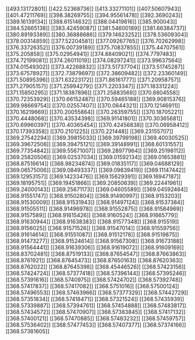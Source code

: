 [[493.13172801]]
[[422.52368736]]
[[413.33271101]]
[[407.50607943]]
[[401.47211769]]
[[398.38269755]]
[[394.95561478]]
[[392.3690243]]
[[389.16139134]]
[[388.61514632]]
[[388.04419816]]
[[385.900043]]
[[384.52665138]]
[[383.42459087]]
[[381.54600189]]
[[381.66384737]]
[[380.89193389]]
[[380.36888686]]
[[379.14623252]]
[[378.53609304]]
[[378.00314859]]
[[377.52204581]]
[[377.09267765]]
[[376.70262998]]
[[376.33726352]]
[[376.00739189]]
[[375.70837855]]
[[375.44707561]]
[[375.205858]]
[[375.02954941]]
[[374.88409021]]
[[374.7797483]]
[[374.72199081]]
[[374.26011019]]
[[374.08297241]]
[[373.99637564]]
[[374.01549302]]
[[373.42268832]]
[[373.51737704]]
[[373.51745287]]
[[373.67578927]]
[[372.73879697]]
[[372.38609482]]
[[372.23360149]]
[[371.50895396]]
[[371.63223172]]
[[371.86161777]]
[[371.20958757]]
[[371.27905157]]
[[371.25994279]]
[[371.2203347]]
[[371.18331224]]
[[371.15850295]]
[[371.18387896]]
[[371.25883569]]
[[370.6804558]]
[[370.72353929]]
[[370.66152487]]
[[370.59465188]]
[[369.90815376]]
[[369.98669754]]
[[370.02557407]]
[[370.0844321]]
[[370.12146911]]
[[370.16219669]]
[[370.20055864]]
[[370.26359755]]
[[370.18705221]]
[[370.4448068]]
[[370.43534398]]
[[369.91141801]]
[[370.30365681]]
[[370.69960397]]
[[370.40365454]]
[[370.42456838]]
[[370.06958412]]
[[370.17393358]]
[[370.2101225]]
[[370.221448]]
[[369.23155707]]
[[369.27542294]]
[[369.39815033]]
[[369.39799198]]
[[369.40030525]]
[[369.39672506]]
[[369.39475121]]
[[369.39148991]]
[[368.60131557]]
[[369.77354842]]
[[369.55671007]]
[[369.28977964]]
[[369.25198112]]
[[369.25820506]]
[[369.02537034]]
[[369.01592134]]
[[369.01653881]]
[[368.87516614]]
[[368.98234874]]
[[369.01835117]]
[[369.04688129]]
[[369.06575006]]
[[369.08493337]]
[[369.09839419]]
[[369.11147442]]
[[369.12953157]]
[[369.14233476]]
[[369.15629391]]
[[369.16947187]]
[[369.18195751]]
[[369.19451866]]
[[369.20850639]]
[[369.22441961]]
[[369.24000143]]
[[369.25671173]]
[[369.04605589]]
[[369.04592464]]
[[368.91551747]]
[[368.91502804]]
[[368.91490997]]
[[368.9153203]]
[[368.91530009]]
[[368.91531943]]
[[368.91497124]]
[[368.91537384]]
[[368.91505511]]
[[368.91496978]]
[[368.91552875]]
[[368.91584969]]
[[368.9157589]]
[[368.91615426]]
[[368.9160524]]
[[368.91665779]]
[[368.91630944]]
[[368.91638383]]
[[368.91577348]]
[[368.915519]]
[[368.9156025]]
[[368.91571526]]
[[368.91547014]]
[[368.91559756]]
[[368.91614614]]
[[368.91551087]]
[[368.91512178]]
[[368.91519875]]
[[368.91473277]]
[[368.91524614]]
[[368.91567308]]
[[368.91673188]]
[[368.91564441]]
[[368.91639306]]
[[368.91619072]]
[[368.91609169]]
[[368.83702481]]
[[368.87519133]]
[[368.87654547]]
[[368.87663863]]
[[368.8761921]]
[[368.87645473]]
[[368.87650163]]
[[368.87620363]]
[[368.8762022]]
[[368.87645398]]
[[368.45446526]]
[[368.57423156]]
[[368.57424724]]
[[368.57377418]]
[[368.57396144]]
[[368.57395246]]
[[368.57391616]]
[[368.5740975]]
[[368.57424702]]
[[368.57392748]]
[[368.57417837]]
[[368.57417082]]
[[368.5751016]]
[[368.57500124]]
[[368.57496553]]
[[368.57463966]]
[[368.57377329]]
[[368.57442729]]
[[368.57351834]]
[[368.57418471]]
[[368.57321524]]
[[368.57435939]]
[[368.57339887]]
[[368.57394761]]
[[368.57454888]]
[[368.57483817]]
[[368.57434572]]
[[368.57470907]]
[[368.57383845]]
[[368.57417132]]
[[368.57400121]]
[[368.57470885]]
[[368.57483232]]
[[368.57459757]]
[[368.57536402]]
[[368.57477453]]
[[368.57407377]]
[[368.57374166]]
[[368.57381605]]
